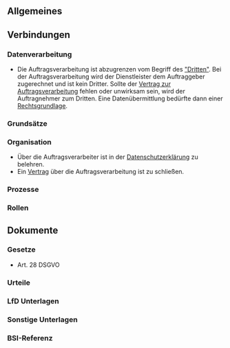 ## Allgemeines

## Verbindungen

### Datenverarbeitung
- Die Auftragsverarbeitung ist abzugrenzen vom Begriff des ["Dritten"](../Datenverarbeitung/Dritte.md). Bei der Auftragsverarbeitung wird der Dienstleister dem Auftraggeber zugerechnet und ist kein Dritter. Sollte der [Vertrag zur Auftragsverarbeitung](../Organisation/Vertrag-Auftragsverarbeitung.md) fehlen oder unwirksam sein, wird der Auftragnehmer zum Dritten. Eine Datenübermittlung bedürfte dann einer [Rechtsgrundlage](../Grundsaetze-Datenverarbeitung/Rechtmaessigkeit.md).

### Grundsätze

### Organisation
- Über die Auftragsverarbeiter ist in der [Datenschutzerklärung](../Organisation/Datenschutzerklaerung.md) zu belehren.
- Ein [Vertrag](../Organisation/Vertrag-Auftragsverarbeitung.md) über die Auftragsverarbeitung ist zu schließen.

### Prozesse

### Rollen

## Dokumente

### Gesetze
- Art. 28 DSGVO

### Urteile

### LfD Unterlagen

### Sonstige Unterlagen

### BSI-Referenz